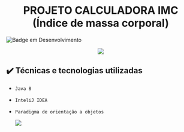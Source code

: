 <h1 align="center"> PROJETO CALCULADORA IMC (Índice de massa corporal) </h1>

![Badge em Desenvolvimento](http://img.shields.io/static/v1?label=STATUS&message=EM%20DESENVOLVIMENTO&color=GREEN&style=for-the-badge)

<p align="center">
<img src="http://img.shields.io/static/v1?label=STATUS&message=EM%20DESENVOLVIMENTO&color=GREEN&style=for-the-badge"/>
</p>

## ✔️ Técnicas e tecnologias utilizadas

- ``Java 8``
- ``InteliJ IDEA``
- ``Paradigma de orientação a objetos``

  <img src="http://img.shields.io/static/v1?label=STATUS&message=CONCLUIDO&color=GREEN&style=for-the-badge"/>


